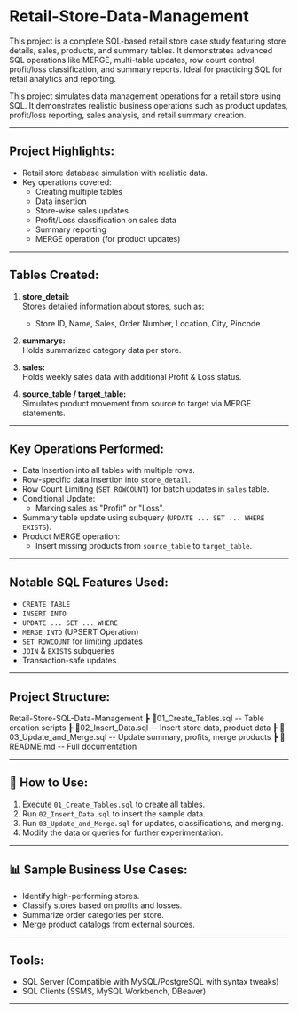 # Retail-Store-Data-Management
This project is a complete SQL-based retail store case study featuring store details, sales, products, and summary tables. It demonstrates advanced SQL operations like MERGE, multi-table updates, row count control, profit/loss classification, and summary reports. Ideal for practicing SQL for retail analytics and reporting.


This project simulates data management operations for a retail store using SQL. It demonstrates realistic business operations such as product updates, profit/loss reporting, sales analysis, and retail summary creation.

---

##  Project Highlights:
- Retail store database simulation with realistic data.
- Key operations covered:
  - Creating multiple tables
  - Data insertion
  - Store-wise sales updates
  - Profit/Loss classification on sales data
  - Summary reporting
  - MERGE operation (for product updates)

---

##  Tables Created:
1. **store_detail:**  
   Stores detailed information about stores, such as:
   - Store ID, Name, Sales, Order Number, Location, City, Pincode  

2. **summarys:**  
   Holds summarized category data per store.

3. **sales:**  
   Holds weekly sales data with additional Profit & Loss status.

4. **source_table / target_table:**  
   Simulates product movement from source to target via MERGE statements.

---

##  Key Operations Performed:
- Data Insertion into all tables with multiple rows.
- Row-specific data insertion into `store_detail`.
- Row Count Limiting (`SET ROWCOUNT`) for batch updates in `sales` table.
- Conditional Update:  
  - Marking sales as "Profit" or "Loss".
- Summary table update using subquery (`UPDATE ... SET ... WHERE EXISTS`).
- Product MERGE operation:
  - Insert missing products from `source_table` to `target_table`.

---

##  Notable SQL Features Used:
- `CREATE TABLE`
- `INSERT INTO`
- `UPDATE ... SET ... WHERE`
- `MERGE INTO` (UPSERT Operation)
- `SET ROWCOUNT` for limiting updates
- `JOIN` & `EXISTS` subqueries
- Transaction-safe updates

---

##  Project Structure:

Retail-Store-SQL-Data-Management
┣ 📜01_Create_Tables.sql -- Table creation scripts
┣ 📜02_Insert_Data.sql -- Insert store data, product data
┣ 📜03_Update_and_Merge.sql -- Update summary, profits, merge products
┣ 📜README.md -- Full documentation


---

## 🚀 How to Use:
1. Execute `01_Create_Tables.sql` to create all tables.
2. Run `02_Insert_Data.sql` to insert the sample data.
3. Run `03_Update_and_Merge.sql` for updates, classifications, and merging.
4. Modify the data or queries for further experimentation.

---

## 📊 Sample Business Use Cases:
- Identify high-performing stores.
- Classify stores based on profits and losses.
- Summarize order categories per store.
- Merge product catalogs from external sources.

---

##  Tools:
- SQL Server (Compatible with MySQL/PostgreSQL with syntax tweaks)
- SQL Clients (SSMS, MySQL Workbench, DBeaver)

---


